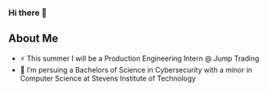 ### Hi there 👋

<!--
**W-Dominic/W-Dominic** is a ✨ _special_ ✨ repository because its `README.md` (this file) appears on your GitHub profile.

Here are some ideas to get you started:

- 🔭 I’m currently working on ...
- 🌱 I’m currently learning ...
- 👯 I’m looking to collaborate on ...
- 🤔 I’m looking for help with ...
- 💬 Ask me about ...
- 📫 How to reach me: ...
- 😄 Pronouns: ...
- ⚡ Fun fact: ...
-->

## About Me
- ⚡ This summer I will be a Production Engineering Intern @ Jump Trading
- 🌱 I’m persuing a Bachelors of Science in Cybersecurity with a minor in Computer Science at Stevens Institute of Technology

